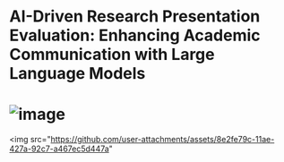 # AI-Driven Research Presentation Evaluation: Enhancing Academic Communication with Large Language Models
# ![image](https://github.com/user-attachments/assets/a639ac6b-ae67-4383-9e3d-48a2ccaeef2f)

<img src="https://github.com/user-attachments/assets/8e2fe79c-11ae-427a-92c7-a467ec5d447a"

